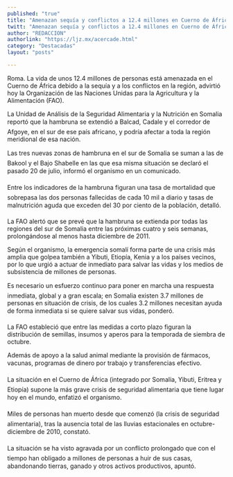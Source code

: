 ```yaml
---
published: "true"
title: "Amenazan sequía y conflictos a 12.4 millones en Cuerno de África: FAO"
twitt: "Amenazan sequía y conflictos a 12.4 millones en Cuerno de África: FAO"
author: "REDACCION"
authorlink: "https://ljz.mx/acercade.html"
category: "Destacadas"
layout: "posts"

---
```



  Roma. La vida de unos 12.4 millones de personas está amenazada en el Cuerno de África debido a la sequía y a los conflictos en la región, advirtió hoy la Organización de las Naciones Unidas para la Agricultura y la Alimentación (FAO).



  La Unidad de Análisis de la Seguridad Alimentaria y la Nutrición en Somalia reportó que la hambruna se extendió a Balcad, Cadale y el corredor de Afgoye, en el sur de ese país africano, y podría afectar a toda la región meridional de esa nación.



  Las tres nuevas zonas de hambruna en el sur de Somalia se suman a las de Bakool y el Bajo Shabelle en las que esa misma situación se declaró el pasado 20 de julio, informó el organismo en un comunicado.



  Entre los indicadores de la hambruna figuran una tasa de mortalidad que sobrepasa las dos personas fallecidas de cada 10 mil a diario y tasas de malnutrición aguda que exceden del 30 por ciento de la población, detalló.



  La FAO alertó que se prevé que la hambruna se extienda por todas las regiones del sur de Somalia entre las próximas cuatro y seis semanas, prolongándose al menos hasta diciembre de 2011.



  Según el organismo, la emergencia somalí forma parte de una crisis más amplia que golpea también a Yibuti, Etiopía, Kenia y a los países vecinos, por lo que urgió a actuar de inmediato para salvar las vidas y los medios de subsistencia de millones de personas.



  Es necesario un esfuerzo continuo para poner en marcha una respuesta inmediata, global y a gran escala; en Somalia existen 3.7 millones de personas en situación de crisis, de los cuales 3.2 millones necesitan ayuda de forma inmediata si se quiere salvar sus vidas, ponderó.



  La FAO estableció que entre las medidas a corto plazo figuran la distribución de semillas, insumos y aperos para la temporada de siembra de octubre.



  Además de apoyo a la salud animal mediante la provisión de fármacos, vacunas, programas de dinero por trabajo y transferencias efectivo.



  La situación en el Cuerno de África (integrado por Somalia, Yibuti, Eritrea y Etiopía) supone la más grave crisis de seguridad alimentaria que tiene lugar hoy en el mundo, enfatizó el organismo.



  Miles de personas han muerto desde que comenzó (la crisis de seguridad alimentaria), tras la ausencia total de las lluvias estacionales en octubre-diciembre de 2010, constató.



  La situación se ha visto agravada por un conflicto prolongado que con el tiempo han obligado a millones de personas a huir de sus casas, abandonando tierras, ganado y otros activos productivos, apuntó.

